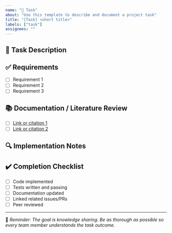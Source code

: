 ```yaml
---
name: "📌 Task"
about: "Use this template to describe and document a project task"
title: "[Task] <short title>"
labels: ["task"]
assignees: ""
---
```


## 📝 Task Description
<!-- Write a clear and thorough description of what needs to be done. Include the context, purpose, and scope of the task. -->

## ✅ Requirements
<!-- List concrete requirements or acceptance criteria for the task. -->
- [ ] Requirement 1
- [ ] Requirement 2
- [ ] Requirement 3

## 📚 Documentation / Literature Review
<!-- Collect all references, articles, documentation links, and resources used to complete this task. -->
- [ ] [Link or citation 1]()
- [ ] [Link or citation 2]()

## 🔍 Implementation Notes
<!-- Add reasoning, design decisions, or technical details that may help others understand your approach. -->

## ✔️ Completion Checklist
<!-- Make sure you’ve done everything needed before closing the issue. -->
- [ ] Code implemented
- [ ] Tests written and passing
- [ ] Documentation updated
- [ ] Linked related issues/PRs
- [ ] Peer reviewed

---
🧠 *Reminder: The goal is knowledge sharing. Be as thorough as possible so every team member understands the task outcome.*
